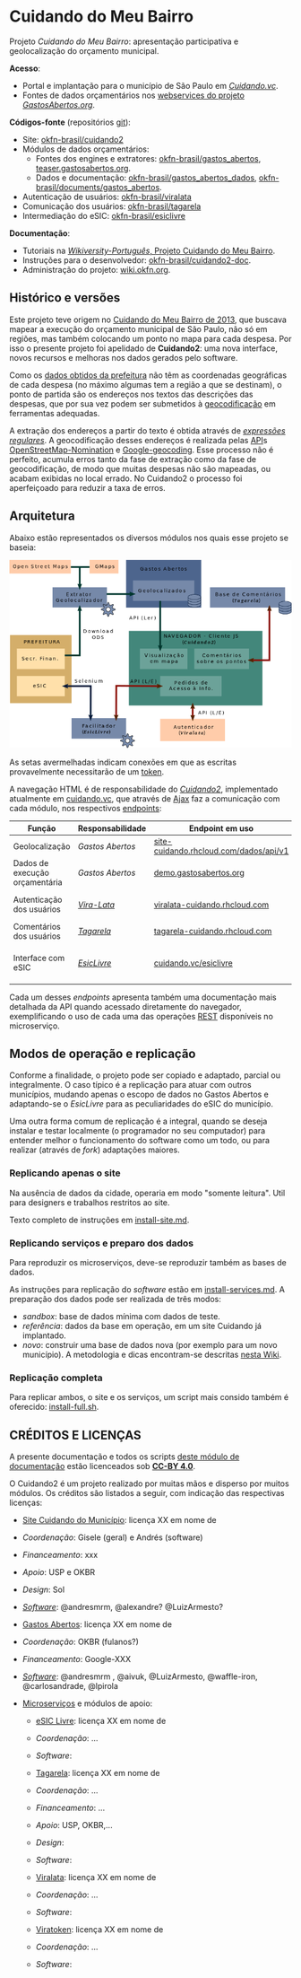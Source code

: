 # Cuidando do Meu Bairro

Projeto *Cuidando do Meu Bairro*: apresentação participativa e geolocalização do orçamento municipal. 

**Acesso**:

* Portal e implantação para o município de São Paulo em [*Cuidando.vc*](http://cuidando.vc).
* Fontes de dados orçamentários nos [webservices do projeto *GastosAbertos.org*](http://demo.gastosabertos.org).

**Códigos-fonte** (repositórios [git](https://pt.wikipedia.org/wiki/Git)):

* Site: [okfn-brasil/cuidando2](https://github.com/okfn-brasil/cuidando2) 
* Módulos de dados orçamentários:
  * Fontes dos engines e extratores: [okfn-brasil/gastos\_abertos](https://github.com/okfn-brasil/gastos_abertos), [teaser.gastosabertos.org](https://github.com/okfn-brasil/teaser.gastosabertos.org).
  * Dados e documentação: [okfn-brasil/gastos\_abertos\_dados](https://github.com/okfn-brasil/gastos_abertos_dados), [okfn-brasil/documents/gastos\_abertos](https://github.com/okfn-brasil/documents/blob/master/gastos_abertos).
* Autenticação de usuários: [okfn-brasil/viralata](https://github.com/okfn-brasil/viralata) 
* Comunicação dos usuários: [okfn-brasil/tagarela](https://github.com/okfn-brasil/tagarela) 
* Intermediação do eSIC:  [okfn-brasil/esiclivre](https://github.com/okfn-brasil/esiclivre) 

**Documentação**:

* Tutoriais na [*Wikiversity-Português*, Projeto Cuidando do Meu Bairro](https://pt.wikiversity.org/wiki/Projeto_Cuidando_do_Meu_Bairro).
* Instruções para o desenvolvedor: [okfn-brasil/cuidando2-doc](https://github.com/okfn-brasil/cuidando2-doc).
* Administração do projeto: [wiki.okfn.org](http://wiki.okfn.org/Open_Knowledge_Brasil/Gastos_Abertos).

## Histórico e versões
Este projeto teve origem no [Cuidando do Meu Bairro de 2013](http://cuidando.org.br), que buscava mapear a execução do orçamento municipal de São Paulo, não só em regiões, mas também colocando um ponto no mapa para cada despesa. Por isso o presente projeto foi apelidado de **Cuidando2**: uma nova interface, novos recursos e melhoras nos dados gerados pelo software.

Como os [dados obtidos da prefeitura](http://orcamento.prefeitura.sp.gov.br/orcamento/execucao.html) não têm as coordenadas geográficas de cada despesa (no máximo algumas tem a região a que se destinam), o ponto de partida são os endereços nos textos das descrições das despesas, que por sua vez podem ser submetidos à [geocodificação](https://en.wikipedia.org/wiki/Geocoding) em ferramentas adequadas.

A extração dos endereços a partir do texto é obtida através de  [*expressões regulares*](https://pt.wikipedia.org/wiki/Express%C3%A3o_regular).
A geocodificação desses endereços é realizada pelas [API](https://en.wikipedia.org/wiki/Application_programming_interface)s [OpenStreetMap-Nomination](http://wiki.openstreetmap.org/wiki/Nominatim) e [Google-geocoding](https://developers.google.com/maps/documentation/geocoding/intro). Esse processo não é perfeito, acumula erros tanto da fase de extração como da fase de geocodificação, de modo que muitas despesas não são mapeadas, ou acabam exibidas no local errado. No Cuidando2 o processo foi aperfeiçoado para reduzir a taxa de erros.

## Arquitetura

Abaixo estão representados os diversos módulos nos quais esse projeto se baseia:

![Alt text](https://raw.githubusercontent.com/okfn-brasil/cuidando2-doc/master/img/cuidando2_arq2-827px.png)

As setas avermelhadas indicam conexões em que as escritas provavelmente necessitarão de um [token](https://github.com/okfn-brasil/viralata#protocol).

A navegação HTML é de responsabilidade do [*Cuidando2*](https://github.com/okfn-brasil/cuidando2), implementado atualmente em [cuidando.vc](https://cuidando.vc), que através de [Ajax](https://en.wikipedia.org/wiki/Ajax_(programming)) faz a comunicação com cada módulo, nos respectivos [endpoints](http://www.w3.org/TR/wsdl20/#Endpoint):

| Função | Responsabilidade | **Endpoint** em uso | Notas |
|--------|------------------|--------------|-------|
|Geolocalização|*Gastos Abertos*|[site-cuidando.rhcloud.com/dados/api/v1](https://site-cuidando.rhcloud.com/dados/api/v1)|leitura das coordenadas|
|Dados de execução orçamentária|*Gastos Abertos*|[demo.gastosabertos.org](http://demo.gastosabertos.org)|consulta à base de dados|
|Autenticação dos usuários|[*Vira-Lata*](https://github.com/okfn-brasil/viralata)|[viralata-cuidando.rhcloud.com](https://viralata-cuidando.rhcloud.com)|token de acesso, leitura/escrita|
|Comentários dos usuários|[*Tagarela*](https://github.com/okfn-brasil/tagarela) |[tagarela-cuidando.rhcloud.com](https://tagarela-cuidando.rhcloud.com)|leitura/escrita dos textos|
|Interface com eSIC|[*EsicLivre*](https://github.com/okfn-brasil/esiclivre)|[cuidando.vc/esiclivre](https://cuidando.vc/esiclivre) |realização de pedidos de informação, leitura/escrita|

Cada um desses *endpoints* apresenta também uma documentação mais detalhada da API quando acessado diretamente do navegador, exemplificando o uso de cada uma das operações [REST](https://en.wikipedia.org/wiki/Representational_state_transfer) disponíveis no microserviço.

## Modos de operação e replicação

Conforme a finalidade, o projeto pode ser copiado e adaptado, parcial ou integralmente. O caso típico é a replicação para atuar com outros municípios, mudando apenas o escopo de dados no Gastos Abertos e adaptando-se o *EsicLivre* para as peculiaridades do eSIC do município. 

Uma outra forma comum de replicação é a integral, quando se deseja instalar e testar localmente (o programador no seu computador) para entender melhor o funcionamento do software como um todo, ou para realizar (através de *fork*) adaptações maiores.

### Replicando apenas o site
Na ausência de dados da cidade, operaria em modo "somente leitura". Util para designers e trabalhos restritos ao site.

Texto completo de instruções em [install-site.md](install-site.md).


### Replicando serviços e preparo dos dados
Para reproduzir os microserviços, deve-se reproduzir também as bases de dados. 

As instruções para replicação do *software* estão em [install-services.md](install-services.md). A preparação dos dados pode ser realizada de três modos:

* *sandbox*: base de dados mínima com dados de teste.
* *referência*: dados da base em operação, em um site Cuidando já implantado.
* *novo*: construir uma base de dados nova (por exemplo para um novo município). A metodologia e dicas encontram-se descritas [nesta Wiki](https://pt.wikiversity.org/wiki/Projeto_Cuidando_do_Meu_Bairro/Novos_dados).

### Replicação completa 
Para replicar ambos, o site e os serviços, um script mais consido também é oferecido:  [install-full.sh](install-full.sh).

## CRÉDITOS E LICENÇAS

A presente documentação e todos os scripts [deste módulo de documentação](https://github.com/okfn-brasil/cuidando2-doc) estão licenceados sob **[CC-BY 4.0](http://creativecommons.org/licenses/by/4.0/)**.
 
O Cuidando2 é um projeto realizado por muitas mãos e disperso por muitos módulos. Os créditos são listados a seguir, com indicação das respectivas licenças:

* [Site Cuidando do Município](https://github.com/okfn-brasil/cuidando2.git): licença XX em nome de 

 * *Coordenação*: Gisele (geral) e Andrés (software) 
 * *Financeamento*: xxx
 * *Apoio*: USP e OKBR

 * *Design*: Sol

 * [*Software*](https://github.com/okfn-brasil/cuidando2/graphs/contributors): @andresmrm, @alexandre? @LuizArmesto?

* [Gastos Abertos](https://github.com/okfn-brasil/gastos_abertos): licença XX em nome de 

 * *Coordenação*: OKBR (fulanos?)
 * *Financeamento*: Google-XXX

 * [*Software*](https://github.com/okfn-brasil/gastos_abertos/graphs/contributors): @andresmrm , @aivuk, @LuizArmesto, @waffle-iron, @carlosandrade, @lpirola

* [Microserviços](https://en.wikipedia.org/wiki/Microservices) e módulos de apoio:

  *  [eSIC Livre](https://github.com/okfn-brasil/esiclivre): licença XX em nome de 

    * *Coordenação*: ...

    * *Software*:

  *  [Tagarela](https://github.com/okfn-brasil/tagarela): licença XX em nome de 
    * *Coordenação*: ...
    * *Financeamento*: ...
    * *Apoio*: USP, OKBR,...

    * *Design*:

    * *Software*:
     
  *  [Viralata](https://github.com/okfn-brasil/tagarela): licença XX em nome de 
    * *Coordenação*: ...

    * *Software*:

  *  [Viratoken](https://github.com/okfn-brasil/viratoken): licença XX em nome de 

    * *Coordenação*: ...

    * *Software*:

